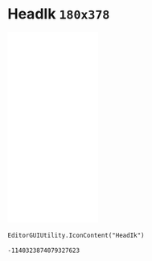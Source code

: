 # HeadIk `180x378`
<img src="/img/HeadIk.png" width=180 height=378>

``` CSharp
EditorGUIUtility.IconContent("HeadIk")
```
```
-1140323874079327623
```
